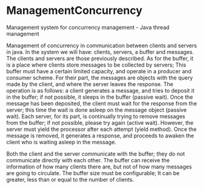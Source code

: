 # ManagementConcurrency

Management system for concurrency management - Java thread management

Management of concurrency in communication between clients and servers in java. In the system we will have: clients, servers, a buffer and messages. The clients and servers are those previously described. As for the buffer, it is a place where clients store messages to be collected by servers; This buffer must have a certain limited capacity, and operate in a producer and consumer scheme. For their part, the messages are objects with the query made by the client, and where the server leaves the response. The operation is as follows: a client generates a message, and tries to deposit it in the buffer; if not possible, it sleeps in the buffer (passive wait). Once the message has been deposited, the client must wait for the response from the server; this time the wait is done asleep on the message object (passive wait). Each server, for its part, is continually trying to remove messages from the buffer; if not possible, please try again (active wait). However, the server must yield the processor after each attempt (yield method). Once the message is removed, it generates a response, and proceeds to awaken the client who is waiting asleep in the message.

Both the client and the server communicate with the buffer; they do not communicate directly with each other. The buffer can receive the information of how many clients there are, but not of how many messages are going to circulate. The buffer size must be configurable; It can be greater, less than or equal to the number of clients.
